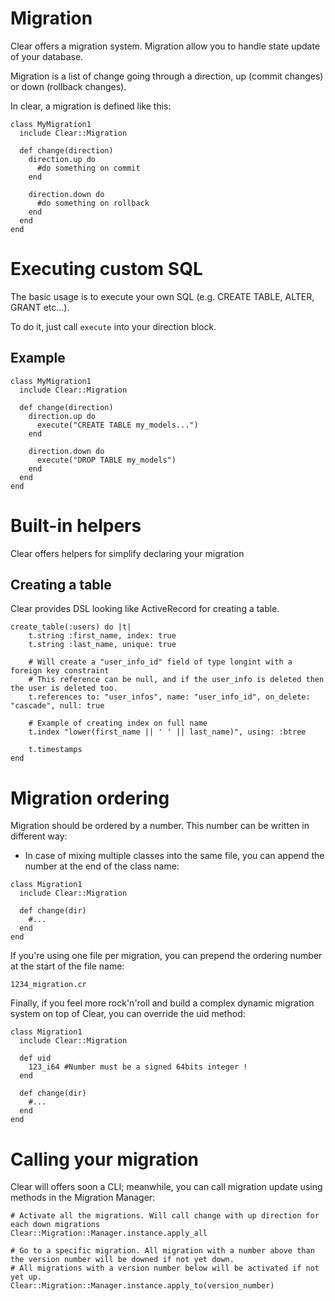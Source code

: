 # Migration

Clear offers a migration system. Migration allow you to handle state update of your database.

Migration is a list of change going through a direction, up (commit changes) or down (rollback changes).

In clear, a migration is defined like this:

```crystal
class MyMigration1
  include Clear::Migration
  
  def change(direction)
    direction.up do 
      #do something on commit
    end

    direction.down do 
      #do something on rollback
    end
  end
end
```
# Executing custom SQL

The basic usage is to execute your own SQL (e.g. CREATE TABLE, ALTER, GRANT etc...).

To do it, just call `execute` into your direction block.

## Example

```crystal
class MyMigration1
  include Clear::Migration
  
  def change(direction)
    direction.up do
      execute("CREATE TABLE my_models...")
    end

    direction.down do 
      execute("DROP TABLE my_models")
    end
  end
end
```

# Built-in helpers

Clear offers helpers for simplify declaring your migration

## Creating a table

Clear provides DSL looking like ActiveRecord for creating a table.

```crystal
create_table(:users) do |t|
    t.string :first_name, index: true
    t.string :last_name, unique: true
    
    # Will create a "user_info_id" field of type longint with a foreign key constraint
    # This reference can be null, and if the user_info is deleted then the user is deleted too.
    t.references to: "user_infos", name: "user_info_id", on_delete: "cascade", null: true

    # Example of creating index on full name
    t.index "lower(first_name || ' ' || last_name)", using: :btree

    t.timestamps
end
```

# Migration ordering

Migration should be ordered by a number. This number can be written in different way:

- In case of mixing multiple classes into the same file, you can append the number at the end of the class name:

```crystal
class Migration1
  include Clear::Migration

  def change(dir)
    #...
  end
end
```

If you're using one file per migration, you can prepend the ordering number at the start of the file name:

```
1234_migration.cr
```

Finally, if you feel more rock'n'roll and build a complex dynamic migration system on top of Clear, you can override the uid method:

```crystal
class Migration1
  include Clear::Migration

  def uid
    123_i64 #Number must be a signed 64bits integer !
  end

  def change(dir)
    #...
  end
end
```

# Calling your migration

Clear will offers soon a CLI; meanwhile, you can call migration update using methods in the Migration Manager:

```crystal
# Activate all the migrations. Will call change with up direction for each down migrations
Clear::Migration::Manager.instance.apply_all
```

```crystal
# Go to a specific migration. All migration with a number above than the version number will be downed if not yet down.
# All migrations with a version number below will be activated if not yet up.
Clear::Migration::Manager.instance.apply_to(version_number)
```